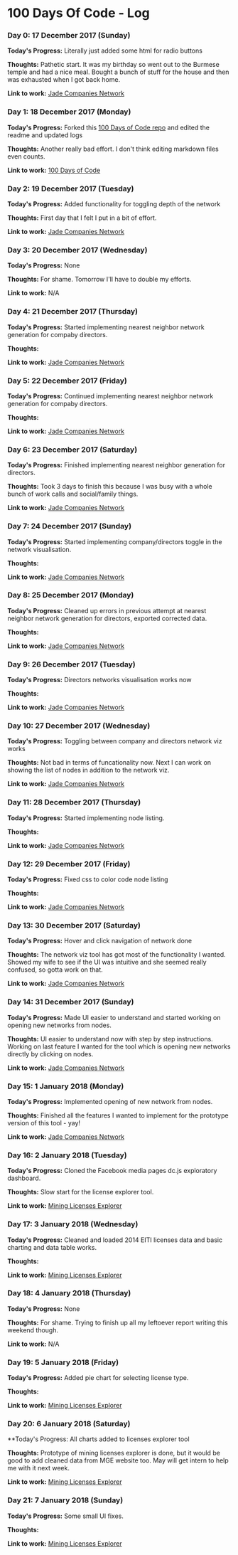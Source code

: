 # 100 Days Of Code - Log

### Day 0: 17 December 2017 (Sunday)

**Today's Progress:** Literally just added some html for radio buttons

**Thoughts:** Pathetic start. It was my birthday so went out to the Burmese temple and had a nice meal. Bought a bunch of stuff for the house and then was exhausted when I got back home.

**Link to work:** [Jade Companies Network](https://github.com/yanoak/jade-company-network/commit/9ffe3c9bcc3d4a782c2faf971fbc41e5922b89bb)

### Day 1: 18 December 2017 (Monday)

**Today's Progress:** Forked this [100 Days of Code repo](https://github.com/Kallaway/100-days-of-code) and edited the readme and updated logs

**Thoughts:** Another really bad effort. I don't think editing markdown files even counts.

**Link to work:** [100 Days of Code](https://github.com/yanoak/100-days-of-code/commit/5fe8fac1d8d06fb57b3b567fb54c55eb89d14dd3)

### Day 2: 19 December 2017 (Tuesday)

**Today's Progress:** Added functionality for toggling depth of the network

**Thoughts:** First day that I felt I put in a bit of effort.

**Link to work:** [Jade Companies Network](https://github.com/yanoak/jade-company-network/commit/9db385d5cc98af0af7ac5afba4bf08a9dfcd5a28)

### Day 3: 20 December 2017 (Wednesday)

**Today's Progress:** None

**Thoughts:** For shame. Tomorrow I'll have to double my efforts.

**Link to work:** N/A

### Day 4: 21 December 2017 (Thursday)

**Today's Progress:** Started implementing nearest neighbor network generation for compaby directors.

**Thoughts:** 

**Link to work:** [Jade Companies Network](https://github.com/yanoak/jade-company-network/commit/c8eb688953be0a1c2fc2b3b3458a44a2ee5e795f)

### Day 5: 22 December 2017 (Friday)

**Today's Progress:** Continued implementing nearest neighbor network generation for compaby directors.

**Thoughts:** 

**Link to work:** [Jade Companies Network](https://github.com/yanoak/jade-company-network/commit/672bdaf2e5d9fb359a40223476dc6b3d017a30b3)

### Day 6: 23 December 2017 (Saturday)

**Today's Progress:** Finished implementing nearest neighbor generation for directors.

**Thoughts:** Took 3 days to finish this because I was busy with a whole bunch of work calls and social/family things.

**Link to work:** [Jade Companies Network](https://github.com/yanoak/jade-company-network/commit/b8edd0e38f67042c9ed904a312e78f724bf78395)

### Day 7: 24 December 2017 (Sunday)

**Today's Progress:** Started implementing company/directors toggle in the network visualisation.

**Thoughts:** 

**Link to work:** [Jade Companies Network](https://github.com/yanoak/jade-company-network/commit/879c263e0629a6be2dd8df107ec4fb8bdd4f2aef)

### Day 8: 25 December 2017 (Monday)

**Today's Progress:** Cleaned up errors in previous attempt at nearest neighbor network generation for directors, exported corrected data.

**Thoughts:** 

**Link to work:** [Jade Companies Network](https://github.com/yanoak/jade-company-network/commit/65cb8f1c57c11a7e68e96565e88defb242c395ea)

### Day 9: 26 December 2017 (Tuesday)

**Today's Progress:** Directors networks visualisation works now

**Thoughts:** 

**Link to work:** [Jade Companies Network](https://github.com/yanoak/jade-company-network/commit/7870e59e6fb90e76b729126c2776840ac221fd26)

### Day 10: 27 December 2017 (Wednesday)

**Today's Progress:** Toggling between company and directors network viz works

**Thoughts:** Not bad in terms of funcationality now. Next I can work on showing the list of nodes in addition to the network viz.

**Link to work:** [Jade Companies Network](https://github.com/yanoak/jade-company-network/commit/8449729b94d2a3a7ef15bcdf552c473fe30b547e)

### Day 11: 28 December 2017 (Thursday)

**Today's Progress:** Started implementing node listing.

**Thoughts:** 

**Link to work:** [Jade Companies Network](https://github.com/yanoak/jade-company-network/commit/63cdc0e3c1c81df656a0865dce08e6a39817b1d0)

### Day 12: 29 December 2017 (Friday)

**Today's Progress:** Fixed css to color code node listing

**Thoughts:** 

**Link to work:** [Jade Companies Network](hhttps://github.com/yanoak/jade-company-network/commit/870807b95bbd231d34437ea98124fef8c965fc48)

### Day 13: 30 December 2017 (Saturday)

**Today's Progress:** Hover and click navigation of network done

**Thoughts:** The network viz tool has got most of the functionality I wanted. Showed my wife to see if the UI was intuitive and she seemed really confused, so gotta work on that.

**Link to work:** [Jade Companies Network](https://github.com/yanoak/jade-company-network/commit/3a605ee379a9a45514fee3d85ac92ad258a29d20)

### Day 14: 31 December 2017 (Sunday)

**Today's Progress:** Made UI easier to understand and started working on opening new networks from nodes.

**Thoughts:** UI easier to understand now with step by step instructions. Working on last feature I wanted for the tool which is opening new networks directly by clicking on nodes.

**Link to work:** [Jade Companies Network](https://github.com/yanoak/jade-company-network/commit/032068ebbd68b68a3f1fb2c604a06e4bf730bc26)

### Day 15: 1 January 2018 (Monday)

**Today's Progress:** Implemented opening of new network from nodes.

**Thoughts:** Finished all the features I wanted to implement for the prototype version of this tool - yay!

**Link to work:** [Jade Companies Network](https://github.com/yanoak/jade-company-network/commit/d21b0d22a3fff03c1cefc424430d8b773b3618a5)

### Day 16: 2 January 2018 (Tuesday)

**Today's Progress:** Cloned the Facebook media pages dc.js exploratory dashboard.

**Thoughts:** Slow start for the license explorer tool.

**Link to work:** [Mining Licenses Explorer](https://github.com/yanoak/jade-licenses/commit/cf0a871991a4bea8e65020364b8629de926f7473)

### Day 17: 3 January 2018 (Wednesday)

**Today's Progress:** Cleaned and loaded 2014 EITI licenses data and basic charting and data table works.

**Thoughts:** 

**Link to work:** [Mining Licenses Explorer](https://github.com/yanoak/jade-licenses/commit/1c1696db88d210d51cf8c9ef6dc5cbaa9fb392ba)

### Day 18: 4 January 2018 (Thursday)

**Today's Progress:** None

**Thoughts:** For shame. Trying to finish up all my leftoever report writing this weekend though.

**Link to work:** N/A


### Day 19: 5 January 2018 (Friday)

**Today's Progress:** Added pie chart for selecting license type.

**Thoughts:** 

**Link to work:** [Mining Licenses Explorer](https://github.com/yanoak/jade-licenses/commit/8f81ad54e6b57d2c49bd83f91a67ea5283e4e5ee)


### Day 20: 6 January 2018 (Saturday)

**Today's Progress: All charts added to licenses explorer tool

**Thoughts:** Prototype of mining licenses explorer is done, but it would be good to add cleaned data from MGE website too. May will get intern to help me with it next week.

**Link to work:** [Mining Licenses Explorer](https://github.com/yanoak/jade-licenses/commit/cf65924adade0ffa83a024f94cedee1826668738)


### Day 21: 7 January 2018 (Sunday)

**Today's Progress:** Some small UI fixes.

**Thoughts:** 

**Link to work:** [Mining Licenses Explorer](https://github.com/yanoak/jade-licenses/commit/90e1cc836eb783dfe181a5c52e960cdeb5d1f531)